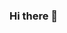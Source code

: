 ### Hi there 👋

<!--
**alejandromaselli/alejandromaselli** is a ✨ _special_ ✨ repository because its `README.md` (this file) appears on your GitHub profile.

Here are some ideas to get you started:

- 🔭 I’m currently working on landing a remote job
- 🌱 I’m currently learning React
- 👯 I’m looking to collaborate on Web development projects
- 🤔 I’m looking for help with getting a job as a full-stack web developer
- 💬 Ask me about everything
- 📫 How to reach me: jamaseli51@gmail.com
- 😄 Pronouns: I was born like he and I will always be he...
- ⚡ Fun fact: I don't have any in mind
-->
